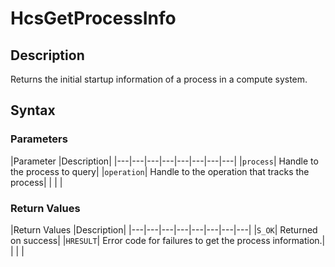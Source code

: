 # HcsGetProcessInfo

## Description
Returns the initial startup information of a process in a compute system.

## Syntax

### Parameters
|Parameter     |Description|
|---|---|---|---|---|---|---|---| 
|`process`| Handle to the process to query|
|`operation`| Handle to the operation that tracks the process|
|    |    | 



### Return Values
|Return Values     |Description|
|---|---|---|---|---|---|---|---| 
|`S_OK`| Returned on success|
|`HRESULT`| Error code for failures to get the process information.|
|    |    | 
